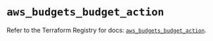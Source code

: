 # `aws_budgets_budget_action`

Refer to the Terraform Registry for docs: [`aws_budgets_budget_action`](https://registry.terraform.io/providers/hashicorp/aws/6.14.0/docs/resources/budgets_budget_action).
